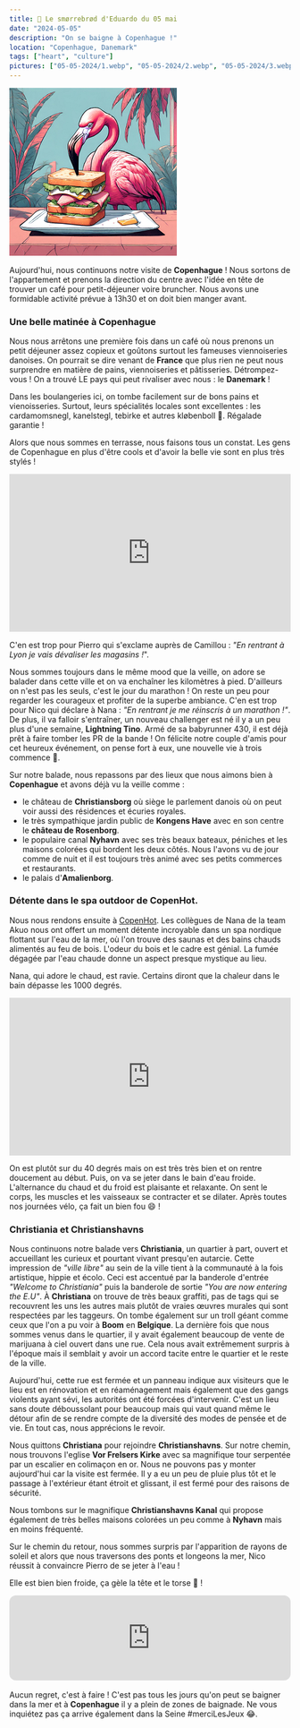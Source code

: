```yaml
---
title: 🥪 Le smørrebrød d'Eduardo du 05 mai
date: "2024-05-05"
description: "On se baigne à Copenhague !"
location: "Copenhague, Danemark"
tags: ["heart", "culture"]
pictures: ["05-05-2024/1.webp", "05-05-2024/2.webp", "05-05-2024/3.webp", "05-05-2024/4.webp", "05-05-2024/5.webp", "05-05-2024/6.webp", "05-05-2024/7.webp", "05-05-2024/8.webp", "05-05-2024/9.webp", "05-05-2024/10.webp", "05-05-2024/11.webp", "05-05-2024/12.webp", "05-05-2024/13.webp", "05-05-2024/14.webp", "05-05-2024/15.webp", "05-05-2024/16.webp", "05-05-2024/17.webp"]
---
```


![Smorrebrod d'Eduardo](../smorrebrod_eduardo.png)

Aujourd'hui, nous continuons notre visite de **Copenhague** ! Nous sortons de l'appartement et prenons la direction du centre avec l'idée en tête de trouver un café pour petit-déjeuner voire bruncher. Nous avons une formidable activité prévue à 13h30 et on doit bien manger avant. 

### Une belle matinée à Copenhague

Nous nous arrêtons une première fois dans un café où nous prenons un petit déjeuner assez copieux et goûtons surtout les fameuses viennoiseries danoises. On pourrait se dire venant de **France** que plus rien ne peut nous surprendre en matière de pains, viennoiseries et pâtisseries. Détrompez-vous ! On a trouvé LE pays qui peut rivaliser avec nous : le **Danemark** !

Dans les boulangeries ici, on tombe facilement sur de bons pains et vienoisseries. Surtout, leurs spécialités locales sont excellentes : les cardamomsnegl, kanelstegl, tebirke et autres kløbenboll 🤤. Régalade garantie !

Alors que nous sommes en terrasse, nous faisons tous un constat. Les gens de Copenhague en plus d'être cools et d'avoir la belle vie sont en plus très stylés !

<div style="width: 100%; height: 0; position: relative; padding-bottom: 56%;"><iframe src="https://giphy.com/embed/26ni7tlzB8bllMIi4" style="top: 0; left: 0; width: 100%; height: 100%; position: absolute; border: 0;" allowfullscreen scrolling="no" allow="encrypted-media;" class="giphy-embed"></iframe></div>

C'en est trop pour Pierro qui s'exclame auprès de Camillou : *"En rentrant à Lyon je vais dévaliser les magasins !*".

Nous sommes toujours dans le même mood que la veille, on adore se balader dans cette ville et on va enchaîner les kilomètres à pied. D'ailleurs on n'est pas les seuls, c'est le jour du marathon ! On reste un peu pour regarder les courageux et profiter de la superbe ambiance. C'en est trop pour Nico qui déclare à Nana : *"En rentrant je me réinscris à un marathon !"*. De plus, il va falloir s'entraîner, un nouveau challenger est né il y a un peu plus d'une semaine, **Lightning Tino**. Armé de sa babyrunner 430, il est déjà prêt à faire tomber les PR de la bande ! On félicite notre couple d'amis pour cet heureux événement, on pense fort à eux, une nouvelle vie à trois commence 🥰. 

Sur notre balade, nous repassons par des lieux que nous aimons bien à **Copenhague** et avons déjà vu la veille comme :
- le château de **Christiansborg** où siège le parlement danois où on peut voir aussi des résidences et écuries royales.
- le très sympathique jardin public de **Kongens Have** avec en son centre le **château de Rosenborg**.
- le populaire canal **Nyhavn** avec ses très beaux bateaux, péniches et les maisons colorées qui bordent les deux côtés. Nous l'avons vu de jour comme de nuit et il est toujours très animé avec ses petits commerces et restaurants.
- le palais d'**Amalienborg**.

### Détente dans le spa outdoor de CopenHot.

Nous nous rendons ensuite à [CopenHot](https://copenhot.com/). Les collègues de Nana de la team Akuo nous ont offert un moment détente incroyable dans un spa nordique flottant sur l'eau de la mer, où l'on trouve des saunas et des bains chauds alimentés au feu de bois. L'odeur du bois et le cadre est génial. La fumée dégagée par l'eau chaude donne un aspect presque mystique au lieu. 

Nana, qui adore le chaud, est ravie. Certains diront que la chaleur dans le bain dépasse les 1000 degrés.

<div style="width: 100%; height: 0; position: relative; padding-bottom: 56%;"><iframe src="https://giphy.com/embed/RXFiL6IR083II" style="top: 0; left: 0; width: 100%; height: 100%; position: absolute; border: 0;" allowfullscreen scrolling="no" allow="encrypted-media;" class="giphy-embed"></iframe></div>

On est plutôt sur du 40 degrés mais on est très très bien et on rentre doucement au début. Puis, on va se jeter dans le bain d'eau froide. L'alternance du chaud et du froid est plaisante et relaxante. On sent le corps, les muscles et les vaisseaux se contracter et se dilater. Après toutes nos journées vélo, ça fait un bien fou 😄 !

### Christiania et Christianshavns
Nous continuons notre balade vers **Christiania**, un quartier à part, ouvert et accueillant les curieux et pourtant vivant presqu'en autarcie. Cette impression de *"ville libre"* au sein de la ville tient à la communauté à la fois artistique, hippie et écolo. Ceci est accentué par la banderole d'entrée *"Welcome to Christiania"* puis la banderole de sortie *"You are now entering the E.U"*. À **Christiana** on trouve de très beaux graffiti, pas de tags qui se recouvrent les uns les autres mais plutôt de vraies œuvres murales qui sont respectées par les taggeurs. On tombe également sur un troll géant comme ceux que l'on a pu voir à **Boom** en **Belgique**. La dernière fois que nous sommes venus dans le quartier, il y avait également beaucoup de vente de marijuana à ciel ouvert dans une rue. Cela nous avait extrêmement surpris à l'époque mais il semblait y avoir un accord tacite entre le quartier et le reste de la ville.

Aujourd'hui, cette rue est fermée et un panneau indique aux visiteurs que le lieu est en rénovation et en réaménagement mais également que des gangs violents ayant sévi, les autorités ont été forcées d'intervenir. C'est un lieu sans doute déboussolant pour beaucoup mais qui vaut quand même le détour afin de se rendre compte de la diversité des modes de pensée et de vie. En tout cas, nous apprécions le revoir.

Nous quittons **Christiana** pour rejoindre **Christianshavns**. Sur notre chemin, nous trouvons l'eglise **Vor Frelsers Kirke** avec sa magnifique tour serpentée par un escalier en colimaçon en or. Nous ne pouvons pas y monter aujourd'hui car la visite est fermée. Il y a eu un peu de pluie plus tôt et le passage à l'extérieur étant étroit et glissant, il est fermé pour des raisons de sécurité.

Nous tombons sur le magnifique **Christianshavns Kanal** qui propose également de très belles maisons colorées un peu comme à **Nyhavn** mais en moins fréquenté.

Sur le chemin du retour, nous sommes surpris par l'apparition de rayons de soleil et alors que nous traversons des ponts et longeons la mer, Nico réussit à convaincre Pierro de se jeter à l'eau !

Elle est bien bien froide, ça gèle la tête et le torse 🥶 !

<iframe style="border-radius:12px" src="https://open.spotify.com/embed/track/6JIC3hbC28JZKZ8AlAqX8h?utm_source=generator" width="100%" height="152" frameBorder="0" allow="autoplay; clipboard-write; encrypted-media; picture-in-picture" loading="lazy"></iframe>

Aucun regret, c'est à faire ! C'est pas tous les jours qu'on peut se baigner dans la mer et à **Copenhague** il y a plein de zones de baignade. Ne vous inquiétez pas ça arrive également dans la Seine #merciLesJeux 😂.
